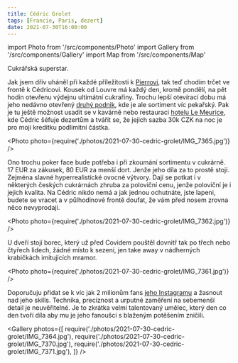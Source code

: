 ```yaml
---
title: Cédric Grolet
tags: [Francie, Paris, dezert]
date: 2021-07-30T16:00:00
---
```


import Photo from '/src/components/Photo'
import Gallery from '/src/components/Gallery'
import Map from '/src/components/Map'

Cukrářská superstar.

<!-- truncate -->

Jak jsem dřív uháněl při každé příležitosti k [Pierrovi](/2021/07/29/pierre-herme), tak teď chodím trčet ve frontě k Cédricovi. Kousek od Louvre má každý den, kromě pondělí, na pět hodin otevřenu výdejnu ultimátní cukrařiny. Trochu lepší otevírací dobu má jeho nedávno otevřený [druhý podnik](https://goo.gl/maps/HxwhES7f5vnteVQz5), kde je ale sortiment víc pekařský. Pak je tu ještě možnost usadit se v kavárně nebo restauraci [hotelu Le Meurice](https://www.dorchestercollection.com/en/paris/le-meurice/), kde Cédric šéfuje dezertům a tvářit se, že jejich sazba 30k CZK na noc je pro moji kreditku podlimitní částka.

<Photo photo={require('./photos/2021-07-30-cedric-grolet/IMG_7365.jpg')} />

Ono trochu poker face bude potřeba i při zkoumání sortimentu v cukrárně. 17 EUR za zákusek, 80 EUR za menší dort. Jenže jeho díla za to prostě stojí. Zejména slavné hyperrealistické ovocné výtvory. Dají se potkat i v některých českých cukrárnách zhruba za poloviční cenu, jenže poloviční je i jejich kvalita. Na Cédric nikdo nemá a jak jednou ochutnáte, jste lapeni, budete se vracet a v půlhodinové frontě doufat, že vám před nosem zrovna něco nevyprodají.

<Photo photo={require('./photos/2021-07-30-cedric-grolet/IMG_7362.jpg')} />

U dveří stojí borec, který už před Covidem pouštěl dovnitř tak po třech nebo čtyřech lidech, žádné místo k sezení, jen take away v nádherných krabičkách imitujících mramor.

<Photo photo={require('./photos/2021-07-30-cedric-grolet/IMG_7361.jpg')} />

Doporučuju přidat se k víc jak 2 milionům fans [jeho Instagramu](https://www.instagram.com/cedricgrolet/) a žasnout nad jeho skills. Technika, preciznost a urputné zaměření na sebemenší detail je neuvěřitelné. Je to zkrátka velmi talentovaný umělec, který den co den tvoří díla aby mu je jeho fanoušci s blaženým potěšením zničili.

<Gallery photos={[
require('./photos/2021-07-30-cedric-grolet/IMG_7364.jpg'),
require('./photos/2021-07-30-cedric-grolet/IMG_7370.jpg'),
require('./photos/2021-07-30-cedric-grolet/IMG_7371.jpg'),
]} />

<Map src="https://www.google.com/maps/embed?pb=!1m18!1m12!1m3!1d10497.971559069547!2d2.3243279557808725!3d48.86787972556342!2m3!1f0!2f0!3f0!3m2!1i1024!2i768!4f13.1!3m3!1m2!1s0x47e66e2de41aaaab%3A0x8a942e50c2ef3381!2sLa%20P%C3%A2tisserie%20du%20Meurice%20par%20C%C3%A9dric%20Grolet!5e0!3m2!1sen!2scz!4v1638818853798!5m2!1sen!2scz" />
